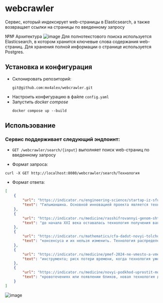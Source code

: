# webcrawler
Сервис, который индексирует web-страницы в Elasticsearch, а также возвращает ссылки на страницы по введенному запросу

№№ Архитектура
![image](https://github.com/user-attachments/assets/654018cc-4c79-416c-85c7-a2b7f2f2868a)
Для полнотекстового поиска используется Elasticsearch, в котором хранится ключевые слова содержания web-страниц. Для хранения полной информации о странице используется Postgres.

## Установка и конфигурация
- Склонировать репозиторий:
  ```
  git@github.com:mx4alex/webcrawler.git
  ```
- Настроить конфигурацию в файле `config.yaml`
- Запустить *docker compose*
  ```
  docker compose up --build
  ```

## Использование

### Сервис поддерживает следующий эндпоинт:
- `GET /webcrawler/search/{input}` выполняет поиск web-страниц по введенному запросу

* Формат запроса:
```
curl -X GET http://localhost:8080/webcrawler/search/Технология
```
* Формат ответа:
```json
[
    {
        "url": "https://indicator.ru/engineering-science/startap-iz-sfu-razrabotal-tekhnologiyu-obogasheniya-grafita-sposobnuyu-izmenit-rynok-materialov-05-07-2024.htm",
        "text": "Гильманшина. Основной инновацией проекта является технология термического обогащения графита, что позволит"
    },
    {
        "url": "https://indicator.ru/medicine/rasshifrovannyi-genom-shtamma-listerii-pomozhet-sdelat-vakciny-bezopasnee-05-07-2024.htm",
        "text": "до начала XXI века оставалась технология получения вакцин путем аттенуации вакцинных"
    },
    {
        "url": "https://indicator.ru/mathematics/cfa-dadut-novyi-tolchok-v-razvitii-klassicheskikh-finansovykh-instrumentov.htm",
        "text": "консенсуса и их нельзя изменить. Технология распределенного реестра — и блокчейна"
    },
    {
        "url": "https://indicator.ru/medicine/pmef-2024-ne-vmesto-a-vmeste-potencial-primeneniya-ii-v-rossiiskom-zdravookhranenii.htm",
        "text": "инструмента; риск потери времени, когда технология уже готова, но не применяется"
    },
    {
        "url": "https://indicator.ru/medicine/novyi-podkhod-uprostit-monitoring-krovotoka-pri-operaciyakh-na-golovnom-mozge-19-03-2024.htm",
        "text": "кровотечениях или появлении бликов, новая технология демонстрирует значительный потенциал для улучшения"
    }
]
```

![image](https://github.com/user-attachments/assets/2f1da4df-8aeb-46a5-8fed-efc6926aac94)
